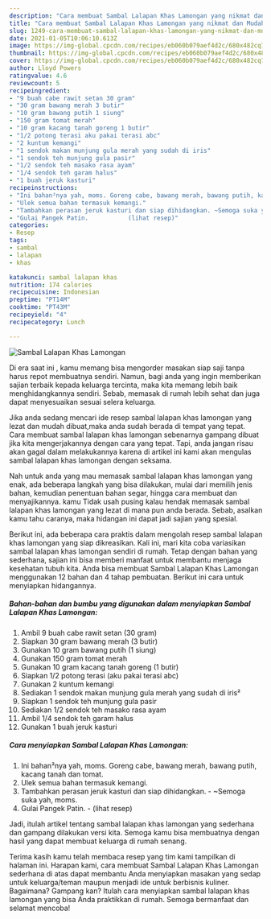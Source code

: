```yaml
---
description: "Cara membuat Sambal Lalapan Khas Lamongan yang nikmat dan Mudah Dibuat"
title: "Cara membuat Sambal Lalapan Khas Lamongan yang nikmat dan Mudah Dibuat"
slug: 1249-cara-membuat-sambal-lalapan-khas-lamongan-yang-nikmat-dan-mudah-dibuat
date: 2021-01-05T10:06:10.613Z
image: https://img-global.cpcdn.com/recipes/eb060b079aef4d2c/680x482cq70/sambal-lalapan-khas-lamongan-foto-resep-utama.jpg
thumbnail: https://img-global.cpcdn.com/recipes/eb060b079aef4d2c/680x482cq70/sambal-lalapan-khas-lamongan-foto-resep-utama.jpg
cover: https://img-global.cpcdn.com/recipes/eb060b079aef4d2c/680x482cq70/sambal-lalapan-khas-lamongan-foto-resep-utama.jpg
author: Lloyd Powers
ratingvalue: 4.6
reviewcount: 5
recipeingredient:
- "9 buah cabe rawit setan 30 gram"
- "30 gram bawang merah 3 butir"
- "10 gram bawang putih 1 siung"
- "150 gram tomat merah"
- "10 gram kacang tanah goreng 1 butir"
- "1/2 potong terasi aku pakai terasi abc"
- "2 kuntum kemangi"
- "1 sendok makan munjung gula merah yang sudah di iris"
- "1 sendok teh munjung gula pasir"
- "1/2 sendok teh masako rasa ayam"
- "1/4 sendok teh garam halus"
- "1 buah jeruk kasturi"
recipeinstructions:
- "Ini bahan²nya yah, moms. Goreng cabe, bawang merah, bawang putih, kacang tanah dan tomat."
- "Ulek semua bahan termasuk kemangi."
- "Tambahkan perasan jeruk kasturi dan siap dihidangkan. ~Semoga suka yah, moms."
- "Gulai Pangek Patin.           (lihat resep)"
categories:
- Resep
tags:
- sambal
- lalapan
- khas

katakunci: sambal lalapan khas 
nutrition: 174 calories
recipecuisine: Indonesian
preptime: "PT14M"
cooktime: "PT43M"
recipeyield: "4"
recipecategory: Lunch

---
```



![Sambal Lalapan Khas Lamongan](https://img-global.cpcdn.com/recipes/eb060b079aef4d2c/680x482cq70/sambal-lalapan-khas-lamongan-foto-resep-utama.jpg)

Di era  saat ini , kamu memang bisa mengorder masakan siap saji tanpa harus repot membuatnya sendiri. Namun, bagi anda yang ingin memberikan sajian terbaik kepada keluarga tercinta, maka kita memang lebih baik menghidangkannya sendiri. Sebab, memasak di rumah lebih sehat dan juga dapat menyesuaikan sesuai selera keluarga.

Jika anda sedang mencari ide resep sambal lalapan khas lamongan yang lezat dan mudah dibuat,maka anda sudah berada di tempat yang tepat. Cara membuat sambal lalapan khas lamongan  sebenarnya gampang dibuat jika kita mengerjakannya dengan cara yang tepat. Tapi, anda jangan risau akan gagal dalam melakukannya 
karena di artikel ini kami akan mengulas sambal lalapan khas lamongan dengan seksama.  



Nah untuk anda yang mau memasak sambal lalapan khas lamongan yang enak, ada beberapa langkah yang bisa dilakukan, mulai dari memilih jenis bahan, kemudian penentuan bahan segar, hingga cara membuat dan menyajikannya. kamu Tidak usah pusing kalau hendak memasak sambal lalapan khas lamongan yang lezat di mana pun anda berada. Sebab, asalkan kamu  tahu caranya, maka hidangan ini dapat jadi sajian yang spesial.

Berikut ini, ada beberapa cara praktis  dalam mengolah resep sambal lalapan khas lamongan yang siap dikreasikan. Kali ini, mari kita coba variasikan sambal lalapan khas lamongan sendiri di rumah. Tetap dengan bahan yang sederhana, sajian ini bisa memberi manfaat untuk membantu menjaga kesehatan tubuh kita. Anda bisa membuat Sambal Lalapan Khas Lamongan menggunakan 12 bahan dan 4 tahap pembuatan. Berikut ini cara untuk menyiapkan hidangannya.

<!--inarticleads1-->

##### Bahan-bahan dan bumbu yang digunakan dalam menyiapkan Sambal Lalapan Khas Lamongan:

1. Ambil 9 buah cabe rawit setan (30 gram)
1. Siapkan 30 gram bawang merah (3 butir)
1. Gunakan 10 gram bawang putih (1 siung)
1. Gunakan 150 gram tomat merah
1. Gunakan 10 gram kacang tanah goreng (1 butir)
1. Siapkan 1/2 potong terasi (aku pakai terasi abc)
1. Gunakan 2 kuntum kemangi
1. Sediakan 1 sendok makan munjung gula merah yang sudah di iris²
1. Siapkan 1 sendok teh munjung gula pasir
1. Sediakan 1/2 sendok teh masako rasa ayam
1. Ambil 1/4 sendok teh garam halus
1. Gunakan 1 buah jeruk kasturi




<!--inarticleads2-->

##### Cara menyiapkan Sambal Lalapan Khas Lamongan:

1. Ini bahan²nya yah, moms. Goreng cabe, bawang merah, bawang putih, kacang tanah dan tomat.
1. Ulek semua bahan termasuk kemangi.
1. Tambahkan perasan jeruk kasturi dan siap dihidangkan. - ~Semoga suka yah, moms.
1. Gulai Pangek Patin. -           (lihat resep)




Jadi, itulah artikel tentang  sambal lalapan khas lamongan  yang sederhana dan gampang dilakukan versi kita. Semoga kamu bisa membuatnya dengan hasil yang dapat membuat keluarga di rumah senang. 

Terima kasih kamu telah membaca resep yang tim kami tampilkan di halaman ini. Harapan kami, cara membuat  Sambal Lalapan Khas Lamongan sederhana di atas dapat membantu Anda menyiapkan masakan yang sedap untuk keluarga/teman maupun menjadi ide untuk berbisnis kuliner. Bagaimana? Gampang kan? Itulah cara menyiapkan sambal lalapan khas lamongan yang bisa Anda praktikkan di rumah. Semoga bermanfaat dan selamat mencoba!

